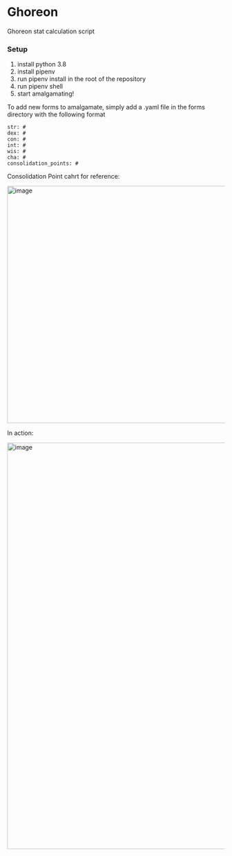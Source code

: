 # Ghoreon
Ghoreon stat calculation script

### Setup
1. install python 3.8
2. install pipenv
3. run pipenv install in the root of the repository
4. run pipenv shell
5. start amalgamating!


To add new forms to amalgamate, simply add a .yaml file in the forms directory with the following format
```
str: #
dex: #
con: #
int: #
wis: #
cha: #
consolidation_points: #
```
Consolidation Point cahrt for reference:

<img width="548" alt="image" src="https://user-images.githubusercontent.com/25337080/180105336-d359cc1c-01f6-4d9d-9bec-ac6e07e081c8.png">

In action:

<img width="939" alt="image" src="https://user-images.githubusercontent.com/25337080/180105172-321e81cf-d1c3-41a7-9b72-d4606a8435fe.png">
